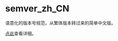 semver_zh_CN
============

语意化的版本号规范，从繁体版本转过来的简单中文版。

[点此](http://wayou.github.io/semver_zh_CN)查看详细。
